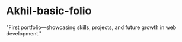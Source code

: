 # Akhil-basic-folio
"First portfolio—showcasing skills, projects, and future growth in web development."
